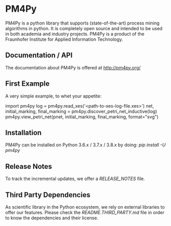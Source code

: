 # PM4Py
PM4Py is a python library that supports (state-of-the-art) process mining algorithms in python. It is completely open source and intended to be used in both academia and industry projects.
PM4Py is a product of the Fraunhofer Institute for Applied Information Technology.

## Documentation / API
The documentation about PM4Py is offered at http://pm4py.org/

## First Example
A very simple example, to whet your appetite:

import pm4py
log = pm4py.read_xes('<path-to-xes-log-file.xes>')
net, initial_marking, final_marking = pm4py.discover_petri_net_inductive(log)
pm4py.view_petri_net(pnet, initial_marking, final_marking, format="svg")

## Installation
PM4Py can be installed on Python 3.6.x / 3.7.x / 3.8.x by doing:
*pip install -U pm4py*

## Release Notes
To track the incremental updates, we offer a *RELEASE_NOTES* file.

## Third Party Dependencies
As scientific library in the Python ecosystem, we rely on external libraries to offer our features.
Please check the *README.THIRD_PARTY.md* file in order to know the dependencies and their license.
